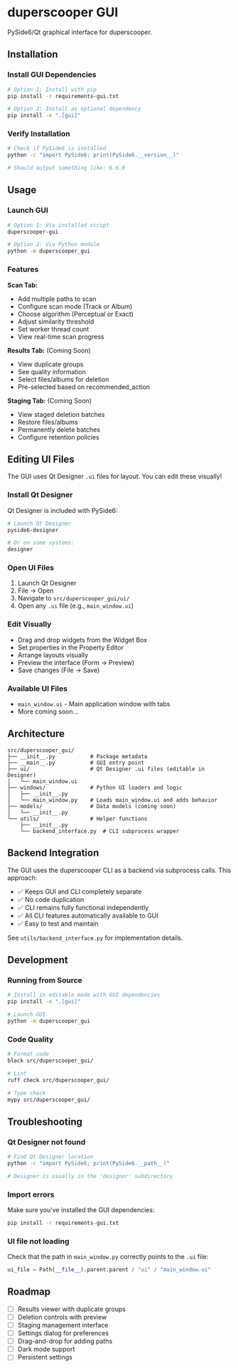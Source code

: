 # duperscooper GUI

PySide6/Qt graphical interface for duperscooper.

## Installation

### Install GUI Dependencies

```bash
# Option 1: Install with pip
pip install -r requirements-gui.txt

# Option 2: Install as optional dependency
pip install -e ".[gui]"
```

### Verify Installation

```bash
# Check if PySide6 is installed
python -c "import PySide6; print(PySide6.__version__)"

# Should output something like: 6.6.0
```

## Usage

### Launch GUI

```bash
# Option 1: Via installed script
duperscooper-gui

# Option 2: Via Python module
python -m duperscooper_gui
```

### Features

**Scan Tab:**
- Add multiple paths to scan
- Configure scan mode (Track or Album)
- Choose algorithm (Perceptual or Exact)
- Adjust similarity threshold
- Set worker thread count
- View real-time scan progress

**Results Tab:** (Coming Soon)
- View duplicate groups
- See quality information
- Select files/albums for deletion
- Pre-selected based on recommended_action

**Staging Tab:** (Coming Soon)
- View staged deletion batches
- Restore files/albums
- Permanently delete batches
- Configure retention policies

## Editing UI Files

The GUI uses Qt Designer `.ui` files for layout. You can edit these visually!

### Install Qt Designer

Qt Designer is included with PySide6:

```bash
# Launch Qt Designer
pyside6-designer

# Or on some systems:
designer
```

### Open UI Files

1. Launch Qt Designer
2. File → Open
3. Navigate to `src/duperscooper_gui/ui/`
4. Open any `.ui` file (e.g., `main_window.ui`)

### Edit Visually

- Drag and drop widgets from the Widget Box
- Set properties in the Property Editor
- Arrange layouts visually
- Preview the interface (Form → Preview)
- Save changes (File → Save)

### Available UI Files

- `main_window.ui` - Main application window with tabs
- More coming soon...

## Architecture

```
src/duperscooper_gui/
├── __init__.py           # Package metadata
├── __main__.py           # GUI entry point
├── ui/                   # Qt Designer .ui files (editable in Designer)
│   └── main_window.ui
├── windows/              # Python UI loaders and logic
│   ├── __init__.py
│   └── main_window.py    # Loads main_window.ui and adds behavior
├── models/               # Data models (coming soon)
│   └── __init__.py
└── utils/                # Helper functions
    ├── __init__.py
    └── backend_interface.py  # CLI subprocess wrapper
```

## Backend Integration

The GUI uses the duperscooper CLI as a backend via subprocess calls. This approach:

- ✅ Keeps GUI and CLI completely separate
- ✅ No code duplication
- ✅ CLI remains fully functional independently
- ✅ All CLI features automatically available to GUI
- ✅ Easy to test and maintain

See `utils/backend_interface.py` for implementation details.

## Development

### Running from Source

```bash
# Install in editable mode with GUI dependencies
pip install -e ".[gui]"

# Launch GUI
python -m duperscooper_gui
```

### Code Quality

```bash
# Format code
black src/duperscooper_gui/

# Lint
ruff check src/duperscooper_gui/

# Type check
mypy src/duperscooper_gui/
```

## Troubleshooting

### Qt Designer not found

```bash
# Find Qt Designer location
python -c "import PySide6; print(PySide6.__path__)"

# Designer is usually in the 'designer' subdirectory
```

### Import errors

Make sure you've installed the GUI dependencies:

```bash
pip install -r requirements-gui.txt
```

### UI file not loading

Check that the path in `main_window.py` correctly points to the `.ui` file:

```python
ui_file = Path(__file__).parent.parent / "ui" / "main_window.ui"
```

## Roadmap

- [ ] Results viewer with duplicate groups
- [ ] Deletion controls with preview
- [ ] Staging management interface
- [ ] Settings dialog for preferences
- [ ] Drag-and-drop for adding paths
- [ ] Dark mode support
- [ ] Persistent settings
